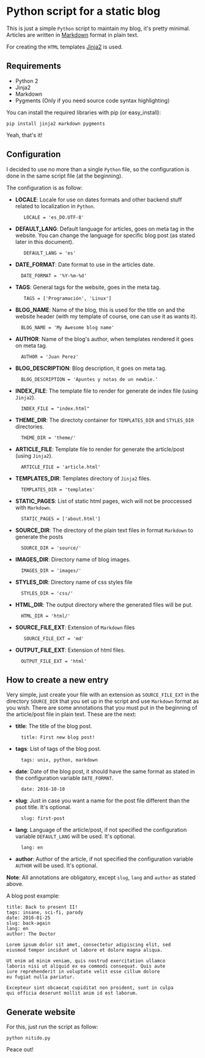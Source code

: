 Python script for a static blog 
=============================================================

This is just a simple `Python` script to maintain my blog, it's pretty
minimal. Articles are written in [Markdown](https://en.wikipedia.org/wiki/Markdown) format in 
plain text.

For creating the `HTML` templates [Jinja2](http://jinja.pocoo.org/) is used.

Requirements
-------------

* Python 2
* Jinja2
* Markdown
* Pygments (Only if you need source code syntax highlighting)

You can install the required libraries with pip (or easy_install):

    pip install jinja2 markdown pygments

Yeah, that's it!

Configuration
--------------

I decided to use no more than a single `Python` file, so the configuration is done in the same script file (at the beginning).

The configuration is as follow:

* **LOCALE**: Locale for use on dates formats and other backend stuff related to localization in `Python`.
       
         LOCALE = 'es_DO.UTF-8'

* **DEFAULT_LANG**: Default language for articles, goes on meta tag in the website. You can change the language for specific blog post (as stated later in this document).
       
         DEFAULT_LANG = 'es'  

* **DATE_FORMAT**: Date format to use in the articles date.
     
        DATE_FORMAT = '%Y-%m-%d'

* **TAGS**: General tags for the website, goes in the meta tag.
       
         TAGS = ['Programación', 'Linux']

* **BLOG_NAME**: Name of the blog, this is used for the title on <head></head> and the website header (with my template of course, one can use it as wants it).
        
        BLOG_NAME = 'My Awesome blog name' 

* **AUTHOR**: Name of the blog's author, when templates rendered it goes on meta tag.
 
        AUTHOR = 'Juan Perez'

* **BLOG_DESCRIPTION**: Blog description, it goes on meta tag.
        
        BLOG_DESCRIPTION = 'Apuntes y notas de un newbie.'

* **INDEX_FILE**: The template file to render for generate de index file (using `Jinja2`).
        
        INDEX_FILE = "index.html"

* **THEME_DIR**: The directoty container for `TEMPLATES_DIR` and `STYLES_DIR` directories.

        THEME_DIR = 'theme/'

* **ARTICLE_FILE**: Template file to render for generate the article/post (using `Jinja2`).
        
        ARTICLE_FILE = 'article.html' 

* **TEMPLATES_DIR**: Templates directory of `Jinja2` files.
        
        TEMPLATES_DIR = 'templates' 

* **STATIC_PAGES**: List of static html pages, wich will not be proccessed with `Markdown`.
        
        STATIC_PAGES = ['about.html']

* **SOURCE_DIR**: The directory of the plain text files in format `Markdown` to generate the posts
        
        SOURCE_DIR = 'source/' 

* **IMAGES_DIR**: Directory name of blog images.
        
        IMAGES_DIR = 'images/'

* **STYLES_DIR**: Directory name of css styles file
        
        STYLES_DIR = 'css/' 

* **HTML_DIR**: The output directory where the generated files will be put.
        
        HTML_DIR = 'html/'

* **SOURCE_FILE_EXT**: Extension of `Markdown` files
       
         SOURCE_FILE_EXT = 'md' 

* **OUTPUT_FILE_EXT**: Extension of html files.

        OUTPUT_FILE_EXT = 'html'

How to create a new entry
-------------------------

Very simple, just create your file with an extension as `SOURCE_FILE_EXT` in the directory `SOURCE_DIR` 
that you set up in the script and use `Markdown` format as you wish. There are some annotations that you must put in the beginning 
of the article/post file in plain text. These are the next:

* **title**: The title of the blog post.

        title: First new blog post!

* **tags**: List of tags of the blog post.
 
        tags: unix, python, markdown

* **date**: Date of the blog post, it should have the same format as stated in the configuration variable `DATE_FORMAT`.
 
        date: 2016-10-10

* **slug**: Just in case you want a name for the post file different than the psot title. It's optional.
 
        slug: first-post

* **lang**: Language of the article/post, if not specified the configuration variable `DEFAULT_LANG` will be used. It's optional. 

        lang: en
        
* **author**: Author of the article, if not specified the configuration variable `AUTHOR` will be used. It's optional.

**Note**: All annotations are obligatory, except `slug`, `lang` and `author` as stated above.

A blog post example:

    title: Back to present II!
    tags: insane, sci-fi, parody
    date: 2016-01-25
    slug: back-again
    lang: en
    author: The Doctor
    
    Lorem ipsum dolor sit amet, consectetur adipiscing elit, sed 
    eiusmod tempor incidunt ut labore et dolore magna aliqua. 
    
    Ut enim ad minim veniam, quis nostrud exercitation ullamco 
    laboris nisi ut aliquid ex ea commodi consequat. Quis aute 
    iure reprehenderit in voluptate velit esse cillum dolore 
    eu fugiat nulla pariatur. 
    
    Excepteur sint obcaecat cupiditat non proident, sunt in culpa 
    qui officia deserunt mollit anim id est laborum.

Generate website
----------------

For this, just run the script as follow:

    python nitido.py
    
Peace out!


